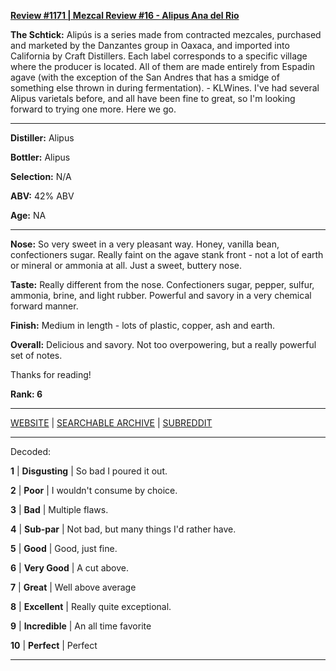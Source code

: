 
[**Review #1171 | Mezcal Review #16 - Alipus Ana del Rio**]( https://t8ke.review/review-1171-alipus-ana-del-rio/)

**The Schtick:** Alipús is a series made from contracted mezcales, purchased and marketed by the Danzantes group in Oaxaca, and imported into California by Craft Distillers. Each label corresponds to a specific village where the producer is located. All of them are made entirely from Espadin agave (with the exception of the San Andres that has a smidge of something else thrown in during fermentation). - KLWines. I've had several Alipus varietals before, and all have been fine to great, so I'm looking forward to trying one more. Here we go. 

-----

**Distiller:** Alipus

**Bottler:** Alipus

**Selection:** N/A

**ABV:**  42% ABV

**Age:** NA 

-----

**Nose:**  So very sweet in a very pleasant way. Honey, vanilla bean, confectioners sugar. Really faint on the agave stank front - not a lot of earth or mineral or ammonia at all. Just a sweet, buttery nose. 

**Taste:** Really different from the nose. Confectioners sugar, pepper, sulfur, ammonia, brine, and light rubber. Powerful and savory in a very chemical forward manner. 

**Finish:** Medium in length - lots of plastic, copper, ash and earth. 

**Overall:** Delicious and savory. Not too overpowering, but a really powerful set of notes. 

Thanks for reading!

**Rank: 6**



-----

[WEBSITE](https://t8ke.review) | [SEARCHABLE ARCHIVE](https://t8ke.review/review-archive/) | [SUBREDDIT](https://reddit.com/r/t8kereviews)

-----

Decoded:

**1** | **Disgusting** | So bad I poured it out.

**2** | **Poor** | I wouldn't consume by choice.

**3** | **Bad** | Multiple flaws.

**4** | **Sub-par** | Not bad, but many things I'd rather have.

**5** | **Good** | Good, just fine.

**6** | **Very Good** | A cut above.

**7** | **Great** | Well above average

**8** | **Excellent** | Really quite exceptional.

**9** | **Incredible** | An all time favorite

**10** | **Perfect** | Perfect

----

